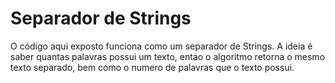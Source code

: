 # Separador de Strings
O código aqui exposto funciona como um separador de Strings.
A ideia é saber quantas palavras possui um texto, entao o algoritmo retorna o mesmo texto separado, bem como o numero de palavras que o texto possui.

